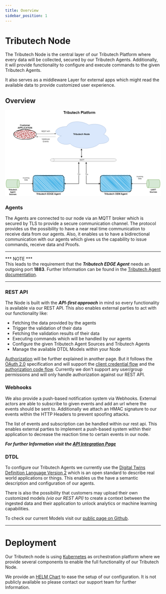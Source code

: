 ```yaml
---
title: Overview
sidebar_position: 1
---
```


# Tributech Node 
The Tributech Node is the central layer of our Tributech Platform where every data will be collected, secured by our Tributech Agents. Additionally, it will provide functionality to configure and execute commands to the given Tributech Agents.

It also serves as a middleware Layer for external apps which might read the available data to provide customized user experience. 

## Overview 
![Tributech Node - Overview](./img/NodeOverview.png)

### Agents

The Agents are connected to our node via an MQTT broker which is secured by TLS to provide a secure communication channel. The protocol provides us the possibility to have a near real time communication to receive data from our agents. Also, it enables us to have a bidirectional communication with our agents which gives us the capability to issue commands, receive data and  Proofs.
___
*** NOTE ***  
This leads to the requirement that the ***Tributech EDGE Agent*** needs an outgoing port **1883**. Further Information can be found in the [Tributech Agent documentation](../tributech_agent/agent_integration.mdx). 
___

### REST API

The Node is built with the ***API-first approach*** in mind so every functionality is available via our REST API. This also enables external parties to act with our functionality like:

- Fetching the data provided by the agents 
- Trigger the validation of their data 
- Fetching the validation results of their data
- Executing commands which will be handled by our agents
- Configure the given Tributech Agent Sources and Tributech Agents
- Manage the available DTDL Models within your Node

[Authorization](./API_usage.md) will be further explained in another page. But it follows the [OAuth 2.0](https://oauth.net/2/) specification and will support the [client credential flow](https://auth0.com/docs/get-started/authentication-and-authorization-flow/client-credentials-flow) and the [authorization code flow](https://auth0.com/docs/get-started/authentication-and-authorization-flow/authorization-code-flow-with-proof-key-for-code-exchange-pkce). Currently we don't support any user/group permissions and will only handle authorization against our REST API.   

### Webhooks
We also provide a push-based notification system via Webhooks. External actors are able to subscribe to given events and add an url where the events should be sent to. Additionally we attach an HMAC signature to our events within the HTTP Headers to prevent spoofing attacks. 

The list of events and subscription can be handled within our rest api. This enables external parties to implement a push-based system within their application to decrease the reaction time to certain events in our node. 

***For further Information visit the [API Integration Page](./API_integration.md)***


### DTDL
To configure our Tributech Agents we currently use the [Digital Twins Definition Language Version 2](https://github.com/Azure/opendigitaltwins-dtdl/blob/master/DTDL/v2/DTDL.v2.md) which is an open standard to describe real world applications or things. This enables us the have a semantic description and configuration of our agents.  

There is also the possibility that customers may upload their own customized models *(via our REST API)* to create a context between the ingested data and their application to unlock analytics or machine learning capabilities.  

To check our current Models visit our [public page on Github](https://github.com/tributech-solutions/data-asset-twin-v2).

___

# Deployment

Our Tributech node is using [Kubernetes](https://kubernetes.io/) as orchestration platform where we provide several components to enable the full functionality of our Tributech Node. 

We provide an [HELM Chart](https://helm.sh/) to ease the setup of our configuration. It is not publicly available so please contact our support team for further Information.  